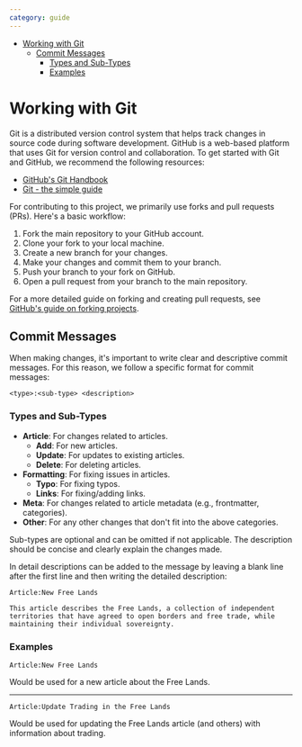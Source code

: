 ```yaml
---
category: guide
---
```


- [Working with Git](#working-with-git)
  - [Commit Messages](#commit-messages)
    - [Types and Sub-Types](#types-and-sub-types)
    - [Examples](#examples)


# Working with Git

Git is a distributed version control system that helps track changes in source code during software development. GitHub is a web-based platform that uses Git for version control and collaboration. To get started with Git and GitHub, we recommend the following resources:

- [GitHub's Git Handbook](https://guides.github.com/introduction/git-handbook/)
- [Git - the simple guide](https://rogerdudler.github.io/git-guide/)

For contributing to this project, we primarily use forks and pull requests (PRs). Here's a basic workflow:

1. Fork the main repository to your GitHub account.
2. Clone your fork to your local machine.
3. Create a new branch for your changes.
4. Make your changes and commit them to your branch.
5. Push your branch to your fork on GitHub.
6. Open a pull request from your branch to the main repository.

For a more detailed guide on forking and creating pull requests, see [GitHub's guide on forking projects](https://guides.github.com/activities/forking/).

## Commit Messages

When making changes, it's important to write clear and descriptive commit messages. For this reason, we follow a specific format for commit messages:

```
<type>:<sub-type> <description>
```

### Types and Sub-Types

- **Article**: For changes related to articles.
  - **Add**: For new articles.
  - **Update**: For updates to existing articles.
  - **Delete**: For deleting articles.
- **Formatting**: For fixing issues in articles.
  - **Typo**: For fixing typos.
  - **Links**: For fixing/adding links.
- **Meta**: For changes related to article metadata (e.g., frontmatter, categories).
- **Other**: For any other changes that don't fit into the above categories.

Sub-types are optional and can be omitted if not applicable. The description should be concise and clearly explain the changes made.

In detail descriptions can be added to the message by leaving a blank line after the first line and then writing the detailed description:

```
Article:New Free Lands

This article describes the Free Lands, a collection of independent 
territories that have agreed to open borders and free trade, while 
maintaining their individual sovereignty.
```

### Examples

```
Article:New Free Lands
```

Would be used for a new article about the Free Lands.

---

```
Article:Update Trading in the Free Lands
```

Would be used for updating the Free Lands article (and others) with information about trading.